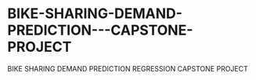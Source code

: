 # BIKE-SHARING-DEMAND-PREDICTION---CAPSTONE-PROJECT
BIKE SHARING DEMAND PREDICTION REGRESSION CAPSTONE PROJECT
